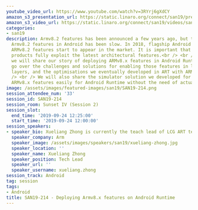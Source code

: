 ```yaml
---
youtube_video_url: https://www.youtube.com/watch?v=3RYrj6gXdCY
amazon_s3_presentation_url: https://static.linaro.org/connect/san19/presentations/san19-214.pdf
amazon_s3_video_url: https://static.linaro.org/connect/san19/videos/san19-214.mp4
categories:
- san19
description: Armv8.2 features has been announced a few years ago, but the uptake of
  Armv8.2 features in Android has been slow. In 2018, flagship Android phones with
  ARMv8.2 features start to appear in the market. It is important that Arms partners
  products fully exploit the latest architectural features.<br /> <br /> In this presentation,
  we will share our story of deploying ARMv8.x features in Android Runtime (ART),
  go over the challenges and solutions for enabling those features in lower Android
  layers, and the optimisations we eventually developed in ART with ARMv8.x instructions.<br
  /> <br /> We will also share the simulator solution we developed for testing & debugging
  ARMv8.x features easily for Android Runtime without the need of actual hardware.
image: /assets/images/featured-images/san19/SAN19-214.png
session_attendee_num: '33'
session_id: SAN19-214
session_room: Sunset IV (Session 2)
session_slot:
  end_time: '2019-09-24 12:25:00'
  start_time: '2019-09-24 12:00:00'
session_speakers:
- speaker_bio: Xueliang Zhong is currently the teach lead of LCG ART team.
  speaker_company: Arm
  speaker_image: /assets/images/speakers/san19/xueliang-zhong.jpg
  speaker_location: ''
  speaker_name: Xueliang Zhong
  speaker_position: Tech Lead
  speaker_url: ''
  speaker_username: xueliang.zhong
session_track: Android
tag: session
tags:
- Android
title: SAN19-214 - Deploying Armv8.x features on Android Runtime
---
```

